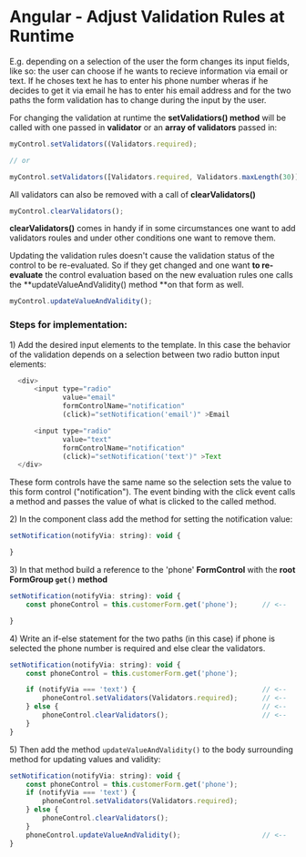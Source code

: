 # Angular - Adjust Validation Rules at Runtime

E.g. depending on a selection of the user the form changes its input fields, like so: the user can choose if he wants to recieve information via email or text. If he choses text he has to enter his phone number wheras if he decides to get it via email he has to enter his email address and for the two paths the form validation has to change during the input by the user.

For changing the validation at runtime the **setValidatiors\(\) method** will be called with one passed in **validator** or an **array of validators** passed in:

```js
myControl.setValidators((Validators.required);

// or

myControl.setValidators([Validators.required, Validators.maxLength(30)]);
```

All validators can also be removed with a call of **clearValidators\(\)**

```js
myControl.clearValidators();
```

**clearValidators\(\)** comes in handy if in some circumstances one want to add validators roules and under other conditions one want to remove them.

Updating the validation rules doesn't cause the validation status of the control to be re-evaluated. So if they get changed and one want **to re-evaluate** the control evaluation based on the new evaluation rules one calls the **updateValueAndValidity\(\) method **on that form as well.

```js
myControl.updateValueAndValidity();
```

### Steps for implementation:

1\) Add the desired input elements to the template. In this case the behavior of the validation depends on a selection between two radio button input elements:

```js
  <div>
      <input type="radio"
             value="email"
             formControlName="notification"
             (click)="setNotification('email')" >Email

      <input type="radio"
             value="text"
             formControlName="notification"
             (click)="setNotification('text')" >Text
  </div>
```

These form controls have the same name so the selection sets the value to this form control \("notification"\). The event binding with the click event calls a method and passes the value of what is clicked to the called method.

2\) In the component class add the method for setting the notification value:

```js
setNotification(notifyVia: string): void {

}
```

3\) In that method build a reference to the 'phone' **FormControl** with the **root FormGroup **`get()`** method**

```js
setNotification(notifyVia: string): void {
    const phoneControl = this.customerForm.get('phone');      // <--

}
```

4\) Write an if-else statement for the two paths \(in this case\) if phone is selected the phone number is required and else clear the validators.

```js
setNotification(notifyVia: string): void {
    const phoneControl = this.customerForm.get('phone');

    if (notifyVia === 'text') {                               // <--
        phoneControl.setValidators(Validators.required);      // <--
    } else {                                                  // <--
        phoneControl.clearValidators();                       // <--
    }
}
```

5\) Then add the method `updateValueAndValidity()` to the body surrounding method for updating values and validity:

```js
setNotification(notifyVia: string): void {
    const phoneControl = this.customerForm.get('phone');
    if (notifyVia === 'text') {
        phoneControl.setValidators(Validators.required);
    } else {
        phoneControl.clearValidators();
    }
    phoneControl.updateValueAndValidity();                    // <--
}
```



